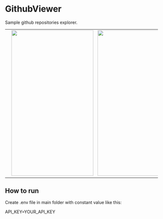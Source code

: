 # GithubViewer

Sample github repositories explorer.

<table>
  <tr>
    <td><img src="screenshots/Screenshot_1708288982.png" width=270 height=480></td>
    <td><img src="screenshots/Screenshot_1582745125.png" width=270 height=480></td>
    <td><img src="screenshots/Screenshot_1582745139.png" width=270 height=480></td>
  </tr>
 </table>

## How to run

Create .env file in main folder with constant value like this:

API_KEY=YOUR_API_KEY
